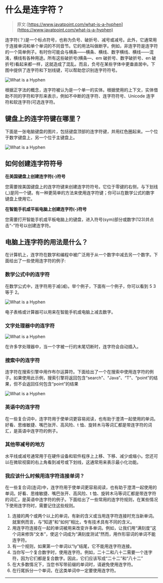 # 什么是连字符？

> 原文:[https://www.javatpoint.com/what-is-a-hyphen](https://www.javatpoint.com/what-is-a-hyphen)

连字符(？)是一个标点符号，也称为负号、破折号、减号或减号。此外，它通常用于连接单词和单个单词的不同音节。它的用法叫做断字。例如，非连字符是连字符的一个简单例子。有时你可能会与横条――横条、横线、数字横线、横线――混淆，横线有各种用途。所有这些破折号(横条―、em 破折号、数字破折号、en 破折号)看起来都一样，这就造成了混乱。而且，负号在某些字体中更垂直居中。下图中提供了连字符和下划线键，可以帮助您识别连字符符号。

![What is a Hyphen](../Images/c6784f4e26fbd2c1eeab5195c3d3b08d.png)

根据正字法的概念，连字符被认为是一个单一的实体。根据使用的上下文，实体借助不同的字符和字形来表示，例如不中断的连字符、连字符符号、Unicode 连字符和软连字符(可选连字符。

## 键盘上的连字符键在哪里？

下面是一张电脑键盘的图片，包括键盘顶部的连字符键，并用红色圈起来。一个位于数字键盘上，另一个位于主键盘上。

![What is a Hyphen](../Images/b98923b0161f4fc9e3f799fd7794d163.png)

## 如何创建连字符符号

**在美国键盘上创建连字符(-)符号**

您需要按美国键盘上的连字符键来创建连字符符号。它位于零键的右侧，与下划线(_)是同一个键。有一种更简单的方法来使用连字符键；你可以在数学公式的数字键盘上使用它。

**在智能手机或平板电脑上创建连字符(-)符号**

您需要打开智能手机或平板电脑上的键盘，进入符号(sym)部分或数字(123)并点击“-”符号以创建连字符。

## 电脑上连字符的用法是什么？

在计算机上，连字符在数学和编程中被广泛用于从一个数字中减去另一个数字。下面给出了一些使用连字符的例子:

### 数学公式中的连字符

在数学公式中，连字符用于减(减)。举个例子，下面有一个例子，你可以看到 5 <minus>3 等于 2。</minus>

![What is a Hyphen](../Images/f77e1a066629cbf8eb6837f55724c08f.png)

电子表格或计算器可以用来在智能手机或电脑上减去数字。

### 文字处理器中的连字符

![What is a Hyphen](../Images/2e8f5028427e9bcf10ebe3456bd00104.png)

在许多字处理器中，当一个字被一行的末尾切断时，连字符会自动插入。

### 搜索中的连字符

连字符在搜索引擎中用作布尔运算符。下面给出了一个在搜索中使用连字符的例子。如果使用此示例，搜索引擎将返回包含“search”、“Java”、“T”、“point”的结果，但不会返回任何包含“point”的结果

![What is a Hyphen](../Images/45fb67fec8474a368398afaafc3104b1.png)

### 英语中的连字符

在一些复合词中，连字符用于使单词更容易阅读，也有助于澄清一起使用的单词。好看、思维敏捷、嘴巴张开、高风险、t 恤、旋转木马等词汇都是带连字符的词汇，是英语中连字符的例子。

### 其他带减号的地方

水平线或减号通常用于在硬件设备和软件程序上上移、下移、减少或缩小。您还可以在微软视窗的右上角看到减号或下划线，这通常用来表示最小化功能。

### 我应该什么时候用连字符连接单词？

在一些复合词(连词)中，连字符用于使单词更容易阅读，也有助于澄清一起使用的单词。好看、思维敏捷、嘴巴张开、高风险、t 恤、旋转木马等词汇都是带连字符的词汇，是英语中连字符的例子。下面给出了一些常用的连字符规则，在某些情况下使用连字符时，需要记住这些规则。

1.  连接的两个或两个以上的单词，有新的含义或当用连字符连接时充当新单词。就案例而言，与“知道”和“如何”相比，专有技术具有不同的含义。
2.  用连字符连接在一起的单词被用来改变许多单词。例如，让我们用“满刻度”这个词来修饰“文本”，使这个词成为“满刻度测试”然而，用作形容词的单词不能连字符。
3.  有一个规则，如果第一个单词以“ly”结尾，它不能用连字符连接。
4.  当你写一个复合数字时，使用连字符。例如，二十二和八十二需要一个连字符，因为它们都是复合数字。因此，它们应该写成“二十二”和“八十二”
5.  在大多数情况下，当您书写带前缀的单词时，请避免使用连字符。
6.  在行尾拆分一个单词，在这类单词中一定要使用连字符。

* * *